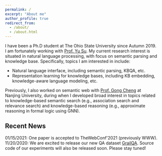 ```yaml
---
permalink: /
excerpt: "About me"
author_profile: true
redirect_from: 
  - /about/
  - /about.html
---
```


I have been a Ph.D student at The Ohio State University since Autumn 2019. I am fortunately working with [Prof. Yu Su](https://ysu1989.github.io). My current research interest is situated in natural language processing, with focus on semantic parsing and knowledge base. 
Specifically, topics I am interested in include:
* Natural language interface, including semantic parsing, KBQA, etc.
* Representation learning for knowledge bases, including KB embedding, knowledge-aware language modeling, etc.

Previously, I also worked on semantic web with [Prof. Gong Cheng](http://ws.nju.edu.cn/~gcheng) at Nanjing University, during when I developed broad interest in topics related to knowledge-based semantic search (e.g., association search and relevance search) and knowledge-based reasoning (e.g., approximate reasoning in formal logic using GNN).

## Recent News
01/15/2021: One paper is accepted to TheWebConf'2021 (previously WWW).
11/20/2020: We are excited to release our new QA dataset [GrailQA](http://dki-lab.github.io/GrailQA/). Source code of our experiments will also be released soon. Please stay tuned!
